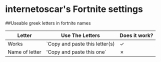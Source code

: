 # internetoscar's Fortnite settings

##Useable greek letters in fortnite names

| Letter  | Use The Letters |Does it work? |
| --- | --- |---
| Works | `Copy and paste this letter(s) | ✓ |
| Name of letter | 'Copy and paste this one` | ✗  |
